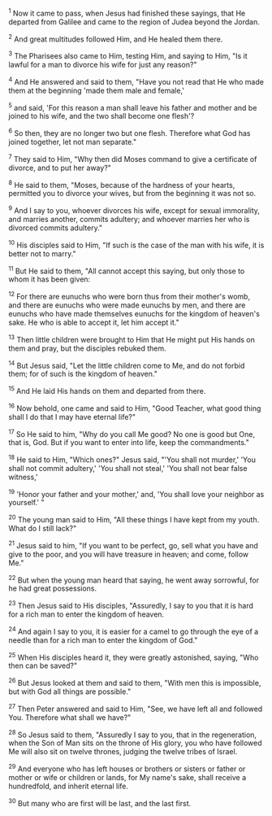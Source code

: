 <sup>1</sup> 
Now it came to pass, when Jesus had finished these sayings, that He departed from Galilee and came to the region of Judea beyond the Jordan. 

<sup>2</sup> 
And great multitudes followed Him, and He healed them there. 

<sup>3</sup> 
The Pharisees also came to Him, testing Him, and saying to Him, "Is it lawful for a man to divorce his wife for just any reason?" 

<sup>4</sup> 
And He answered and said to them, "Have you not read that He who made them at the beginning 'made them male and female,' 

<sup>5</sup> 
and said, 'For this reason a man shall leave his father and mother and be joined to his wife, and the two shall become one flesh'? 

<sup>6</sup> 
So then, they are no longer two but one flesh. Therefore what God has joined together, let not man separate." 

<sup>7</sup> 
They said to Him, "Why then did Moses command to give a certificate of divorce, and to put her away?" 

<sup>8</sup> 
He said to them, "Moses, because of the hardness of your hearts, permitted you to divorce your wives, but from the beginning it was not so. 

<sup>9</sup> 
And I say to you, whoever divorces his wife, except for sexual immorality, and marries another, commits adultery; and whoever marries her who is divorced commits adultery." 

<sup>10</sup> 
His disciples said to Him, "If such is the case of the man with his wife, it is better not to marry." 

<sup>11</sup> 
But He said to them, "All cannot accept this saying, but only those to whom it has been given: 

<sup>12</sup> 
For there are eunuchs who were born thus from their mother's womb, and there are eunuchs who were made eunuchs by men, and there are eunuchs who have made themselves eunuchs for the kingdom of heaven's sake. He who is able to accept it, let him accept it."

<sup>13</sup> 
Then little children were brought to Him that He might put His hands on them and pray, but the disciples rebuked them. 

<sup>14</sup> 
But Jesus said, "Let the little children come to Me, and do not forbid them; for of such is the kingdom of heaven." 

<sup>15</sup> 
And He laid His hands on them and departed from there.

<sup>16</sup> 
Now behold, one came and said to Him, "Good Teacher, what good thing shall I do that I may have eternal life?" 

<sup>17</sup> 
So He said to him, "Why do you call Me good? No one is good but One, that is, God. But if you want to enter into life, keep the commandments." 

<sup>18</sup> 
He said to Him, "Which ones?" Jesus said, "'You shall not murder,' 'You shall not commit adultery,' 'You shall not steal,' 'You shall not bear false witness,' 

<sup>19</sup> 
'Honor your father and your mother,' and, 'You shall love your neighbor as yourself.' " 

<sup>20</sup> 
The young man said to Him, "All these things I have kept from my youth. What do I still lack?" 

<sup>21</sup> 
Jesus said to him, "If you want to be perfect, go, sell what you have and give to the poor, and you will have treasure in heaven; and come, follow Me." 

<sup>22</sup> 
But when the young man heard that saying, he went away sorrowful, for he had great possessions.

<sup>23</sup> 
Then Jesus said to His disciples, "Assuredly, I say to you that it is hard for a rich man to enter the kingdom of heaven. 

<sup>24</sup> 
And again I say to you, it is easier for a camel to go through the eye of a needle than for a rich man to enter the kingdom of God." 

<sup>25</sup> 
When His disciples heard it, they were greatly astonished, saying, "Who then can be saved?" 

<sup>26</sup> 
But Jesus looked at them and said to them, "With men this is impossible, but with God all things are possible." 

<sup>27</sup> 
Then Peter answered and said to Him, "See, we have left all and followed You. Therefore what shall we have?" 

<sup>28</sup> 
So Jesus said to them, "Assuredly I say to you, that in the regeneration, when the Son of Man sits on the throne of His glory, you who have followed Me will also sit on twelve thrones, judging the twelve tribes of Israel. 

<sup>29</sup> 
And everyone who has left houses or brothers or sisters or father or mother or wife or children or lands, for My name's sake, shall receive a hundredfold, and inherit eternal life. 

<sup>30</sup> 
But many who are first will be last, and the last first.